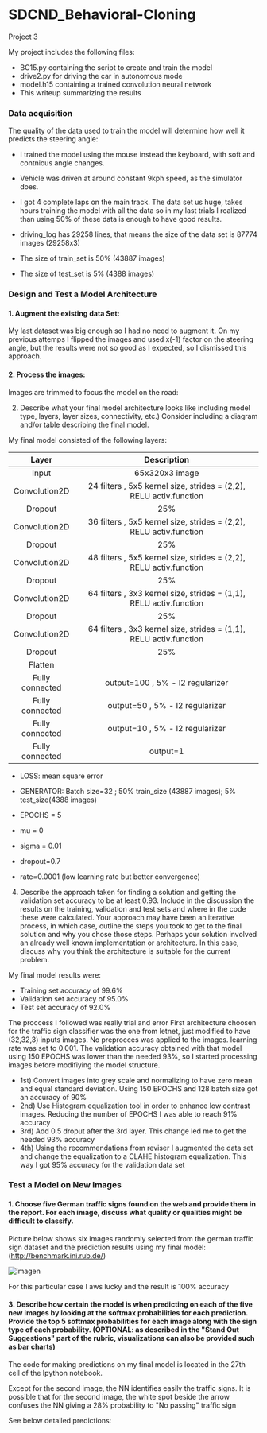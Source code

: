 # SDCND_Behavioral-Cloning

Project 3

My project includes the following files:

* BC15.py containing the script to create and train the model
* drive2.py for driving the car in autonomous mode
* model.h15 containing a trained convolution neural network
* This writeup summarizing the results


### Data acquisition

The quality of the data used to train the model will determine how well it predicts the steering angle:

* I trained the model using the mouse instead the keyboard, with soft and contnious angle changes.
* Vehicle was driven at around constant 9kph speed, as the simulator does.
* I got 4 complete laps on the main track. The data set us huge, takes hours training the model with all the data so in my last trials I realized than using 50% of these data is enough to have good results. 

* driving_log has 29258 lines, that means the size of the data set is 87774 images (29258x3)
* The size of train_set is 50% (43887 images)
* The size of test_set is 5% (4388 images)




### Design and Test a Model Architecture

#### 1. Augment the existing data Set:

My last dataset was big enough so I had no need to augment it. 
On my previous attemps I flipped the images and used x(-1) factor on the steering angle, but the results were not so good as I expected, so I dismissed this approach.

#### 2. Process the images:

Images are trimmed to focus the model on the road:



2. Describe what your final model architecture looks like including model type, layers, layer sizes, connectivity, etc.) Consider including a diagram and/or table describing the final model.


My final model consisted of the following layers:

| Layer         		|     Description	        					| 
|:---------------------:|:---------------------------------------------:| 
| Input         		| 65x320x3 image| 
| Convolution2D     	| 24 filters , 5x5 kernel size, strides = (2,2), RELU activ.function 	|
| Dropout			|	25%											|
| Convolution2D     	| 36 filters , 5x5 kernel size, strides = (2,2), RELU activ.function 	|
| Dropout			|	25%											|
| Convolution2D     	| 48 filters , 5x5 kernel size, strides = (2,2), RELU activ.function 	|
| Dropout			|	25%											|
| Convolution2D     	| 64 filters , 3x3 kernel size, strides = (1,1), RELU activ.function 	|
| Dropout			|	25%											|
| Convolution2D     	| 64 filters , 3x3 kernel size, strides = (1,1), RELU activ.function 	|
| Dropout			|	25%											|
| Flatten		|										|
| Fully connected		|  output=100 , 5% - l2 regularizer    	|	
| Fully connected		|  output=50 , 5% - l2 regularizer    	|	
| Fully connected		|  output=10 , 5% - l2 regularizer    	|	
| Fully connected		|  output=1  	|	

* LOSS:  mean square error
* GENERATOR: Batch size=32 ; 50% train_size (43887 images); 5% test_size(4388 images)
* EPOCHS = 5

* mu = 0
* sigma = 0.01
* dropout=0.7
* rate=0.0001  (low learning rate but better convergence)

4. Describe the approach taken for finding a solution and getting the validation set accuracy to be at least 0.93. Include in the discussion the results on the training, validation and test sets and where in the code these were calculated. Your approach may have been an iterative process, in which case, outline the steps you took to get to the final solution and why you chose those steps. Perhaps your solution involved an already well known implementation or architecture. In this case, discuss why you think the architecture is suitable for the current problem.

My final model results were:

* Training set accuracy of 99.6%
* Validation set accuracy of 95.0%
* Test set accuracy of 92.0%

The proccess I followed was really trial and error 
First architecture choosen for the traffic sign classifier was the one from letnet, just modified to have (32,32,3) inputs images. No preprocces was applied to the images. learning rate was set to 0.001. The validation accuracy obtained with that model using 150 EPOCHS was lower than the needed 93%, so I started processing images before modifiying the model structure. 
* 1st) Convert images into grey scale and normalizing to have zero mean and equal standard deviation. Using 150 EPOCHS and 128 batch size got an accuracy of 90%
* 2nd) Use Histogram equalization tool in order to enhance low contrast images. Reducing the number of EPOCHS I was able to reach 91% accuracy
* 3rd) Add 0.5 droput after the 3rd layer. This change led me to get the needed 93% accuracy
* 4th) Using the recommendations from reviser I augmented the data set and change the equalization to a CLAHE histogram equalization. This way I got 95% accuracy for the validation data set

### Test a Model on New Images

#### 1. Choose five German traffic signs found on the web and provide them in the report. For each image, discuss what quality or qualities might be difficult to classify.

Picture below shows six images randomly selected from the german traffic sign dataset and the prediction results using my final model: (http://benchmark.ini.rub.de/)

![imagen](https://user-images.githubusercontent.com/41348711/43659893-a69a4c2a-975d-11e8-8ea2-aee86bc0764b.png)

For this particular case I aws lucky and the result is 100% accuracy

#### 3. Describe how certain the model is when predicting on each of the five new images by looking at the softmax probabilities for each prediction. Provide the top 5 softmax probabilities for each image along with the sign type of each probability. (OPTIONAL: as described in the "Stand Out Suggestions" part of the rubric, visualizations can also be provided such as bar charts)


The code for making predictions on my final model is located in the 27th cell of the Ipython notebook.

Except for the second image, the NN identifies easily the traffic signs. It is possible that for the second image, the white spot beside the arrow confuses the NN giving a 28% probability to "No passing" traffic sign 

See below detailed predictions: 






